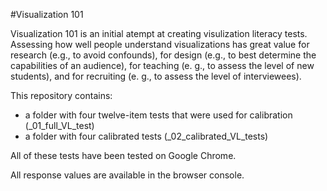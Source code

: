 #Visualization 101

Visualization 101 is an initial atempt at creating visulization literacy tests. Assessing how well people understand visualizations has great value for research (e.g., to avoid confounds), for design (e.g., to best determine the capabilities of an audience), for teaching (e. g., to assess the level of new students), and for recruiting (e. g., to assess the level of interviewees).

This repository contains:
- a folder with four twelve-item tests that were used for calibration (_01_full_VL_test)
- a folder with four calibrated tests (_02_calibrated_VL_tests)

All of these tests have been tested on Google Chrome.

All response values are available in the browser console.